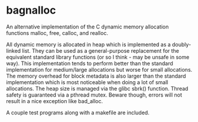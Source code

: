 # bagnalloc
An alternative implementation of the C dynamic memory allocation functions malloc, free, calloc, and realloc.

All dynamic memory is allocated in heap which is implemented as a doubly-linked list.
They can be used as a general-purpose replacement for the equivalent standard library functions (or so I think - may be unsafe in some way).
This implementation tends to perform better than the standard implementation for medium/large allocations but worse for small allocations.
The memory overhead for block metadata is also larger than the standard implementation which is most noticeable when doing a lot of small allocations.
The heap size is managed via the glibc sbrk() function.
Thread safety is guaranteed via a pthread mutex.
Beware though, errors will not result in a nice exception like bad_alloc.

A couple test programs along with a makefile are included.
